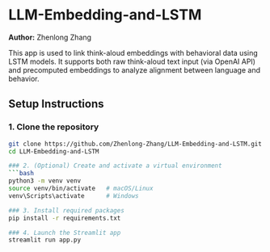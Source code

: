 # LLM-Embedding-and-LSTM

**Author:** Zhenlong Zhang

This app is used to link think-aloud embeddings with behavioral data using LSTM models. It supports both raw think-aloud text input (via OpenAI API) and precomputed embeddings to analyze alignment between language and behavior.

## Setup Instructions

### 1. Clone the repository
```bash
git clone https://github.com/Zhenlong-Zhang/LLM-Embedding-and-LSTM.git
cd LLM-Embedding-and-LSTM

### 2. (Optional) Create and activate a virtual environment
```bash
python3 -m venv venv
source venv/bin/activate   # macOS/Linux
venv\Scripts\activate      # Windows

### 3. Install required packages
pip install -r requirements.txt

### 4. Launch the Streamlit app
streamlit run app.py

